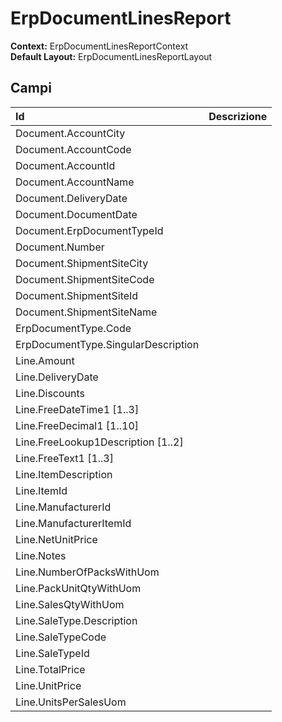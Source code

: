 # ErpDocumentLinesReport

  
 **Context:** ErpDocumentLinesReportContext   
 **Default Layout:** ErpDocumentLinesReportLayout

## Campi

| Id | Descrizione |
| :--- | :--- |
| Document.AccountCity |  |
| Document.AccountCode |  |
| Document.AccountId |  |
| Document.AccountName |  |
| Document.DeliveryDate |  |
| Document.DocumentDate |  |
| Document.ErpDocumentTypeId |  |
| Document.Number |  |
| Document.ShipmentSiteCity |  |
| Document.ShipmentSiteCode |  |
| Document.ShipmentSiteId |  |
| Document.ShipmentSiteName |  |
| ErpDocumentType.Code |  |
| ErpDocumentType.SingularDescription |  |
| Line.Amount |  |
| Line.DeliveryDate |  |
| Line.Discounts |  |
| Line.FreeDateTime1 \[1..3\] |  |
| Line.FreeDecimal1 \[1..10\] |  |
| Line.FreeLookup1Description \[1..2\] |  |
| Line.FreeText1 \[1..3\] |  |
| Line.ItemDescription |  |
| Line.ItemId |  |
| Line.ManufacturerId |  |
| Line.ManufacturerItemId |  |
| Line.NetUnitPrice |  |
| Line.Notes |  |
| Line.NumberOfPacksWithUom |  |
| Line.PackUnitQtyWithUom |  |
| Line.SalesQtyWithUom |  |
| Line.SaleType.Description |  |
| Line.SaleTypeCode |  |
| Line.SaleTypeId |  |
| Line.TotalPrice |  |
| Line.UnitPrice |  |
| Line.UnitsPerSalesUom |  |


